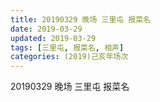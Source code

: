 ```yaml
---
title: 20190329 晚场 三里屯 报菜名
date: 2019-03-29
updated: 2019-03-29
tags: [三里屯, 报菜名, 相声]
categories: (2019)己亥年场次
---
```

20190329 晚场 三里屯 报菜名